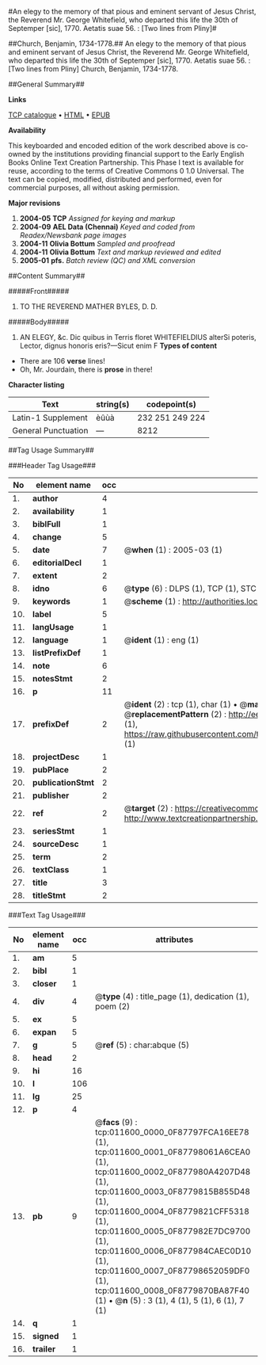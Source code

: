 #An elegy to the memory of that pious and eminent servant of Jesus Christ, the Reverend Mr. George Whitefield, who departed this life the 30th of Septemper [sic], 1770. Aetatis suae 56. : [Two lines from Pliny]#

##Church, Benjamin, 1734-1778.##
An elegy to the memory of that pious and eminent servant of Jesus Christ, the Reverend Mr. George Whitefield, who departed this life the 30th of Septemper [sic], 1770. Aetatis suae 56. : [Two lines from Pliny]
Church, Benjamin, 1734-1778.

##General Summary##

**Links**

[TCP catalogue](http://www.ota.ox.ac.uk/tcp/)  • 
[HTML](http://tei.it.ox.ac.uk/tcp/Texts-HTML/free/N09/N09087.html)  • 
[EPUB](http://tei.it.ox.ac.uk/tcp/Texts-EPUB/free/N09/N09087.epub)

**Availability**

This keyboarded and encoded edition of the
	       work described above is co-owned by the institutions
	       providing financial support to the Early English Books
	       Online Text Creation Partnership. This Phase I text is
	       available for reuse, according to the terms of Creative
	       Commons 0 1.0 Universal. The text can be copied,
	       modified, distributed and performed, even for
	       commercial purposes, all without asking permission.

**Major revisions**

1. __2004-05__ __TCP__ *Assigned for keying and markup*
1. __2004-09__ __AEL Data (Chennai)__ *Keyed and coded from Readex/Newsbank page images*
1. __2004-11__ __Olivia Bottum__ *Sampled and proofread*
1. __2004-11__ __Olivia Bottum__ *Text and markup reviewed and edited*
1. __2005-01__ __pfs.__ *Batch review (QC) and XML conversion*

##Content Summary##

#####Front#####

1. TO THE REVEREND MATHER BYLES, D. D.

#####Body#####

1. AN ELEGY, &c.
Dic quibus in Terris floret WHITEFIELDIUS alterSi poteris, Lector, dignus honoris eris?—Sicut enim F
**Types of content**

  * There are 106 **verse** lines!
  * Oh, Mr. Jourdain, there is **prose** in there!

**Character listing**


|Text|string(s)|codepoint(s)|
|---|---|---|
|Latin-1 Supplement|èûùà|232 251 249 224|
|General Punctuation|—|8212|

##Tag Usage Summary##

###Header Tag Usage###

|No|element name|occ|attributes|
|---|---|---|---|
|1.|__author__|4||
|2.|__availability__|1||
|3.|__biblFull__|1||
|4.|__change__|5||
|5.|__date__|7| @__when__ (1) : 2005-03 (1)|
|6.|__editorialDecl__|1||
|7.|__extent__|2||
|8.|__idno__|6| @__type__ (6) : DLPS (1), TCP (1), STC (1), NOTIS (1), IMAGE-SET (1), EVANS-CITATION (1)|
|9.|__keywords__|1| @__scheme__ (1) : http://authorities.loc.gov/ (1)|
|10.|__label__|5||
|11.|__langUsage__|1||
|12.|__language__|1| @__ident__ (1) : eng (1)|
|13.|__listPrefixDef__|1||
|14.|__note__|6||
|15.|__notesStmt__|2||
|16.|__p__|11||
|17.|__prefixDef__|2| @__ident__ (2) : tcp (1), char (1)  •  @__matchPattern__ (2) : ([0-9\-]+):([0-9IVX]+) (1), (.+) (1)  •  @__replacementPattern__ (2) : http://eebo.chadwyck.com/downloadtiff?vid=$1&page=$2 (1), https://raw.githubusercontent.com/textcreationpartnership/Texts/master/tcpchars.xml#$1 (1)|
|18.|__projectDesc__|1||
|19.|__pubPlace__|2||
|20.|__publicationStmt__|2||
|21.|__publisher__|2||
|22.|__ref__|2| @__target__ (2) : https://creativecommons.org/publicdomain/zero/1.0/ (1), http://www.textcreationpartnership.org/docs/. (1)|
|23.|__seriesStmt__|1||
|24.|__sourceDesc__|1||
|25.|__term__|2||
|26.|__textClass__|1||
|27.|__title__|3||
|28.|__titleStmt__|2||


###Text Tag Usage###

|No|element name|occ|attributes|
|---|---|---|---|
|1.|__am__|5||
|2.|__bibl__|1||
|3.|__closer__|1||
|4.|__div__|4| @__type__ (4) : title_page (1), dedication (1), poem (2)|
|5.|__ex__|5||
|6.|__expan__|5||
|7.|__g__|5| @__ref__ (5) : char:abque (5)|
|8.|__head__|2||
|9.|__hi__|16||
|10.|__l__|106||
|11.|__lg__|25||
|12.|__p__|4||
|13.|__pb__|9| @__facs__ (9) : tcp:011600_0000_0F87797FCA16EE78 (1), tcp:011600_0001_0F87798061A6CEA0 (1), tcp:011600_0002_0F877980A4207D48 (1), tcp:011600_0003_0F8779815B855D48 (1), tcp:011600_0004_0F8779821CFF5318 (1), tcp:011600_0005_0F877982E7DC9700 (1), tcp:011600_0006_0F877984CAEC0D10 (1), tcp:011600_0007_0F87798652059DF0 (1), tcp:011600_0008_0F8779870BA87F40 (1)  •  @__n__ (5) : 3 (1), 4 (1), 5 (1), 6 (1), 7 (1)|
|14.|__q__|1||
|15.|__signed__|1||
|16.|__trailer__|1||
